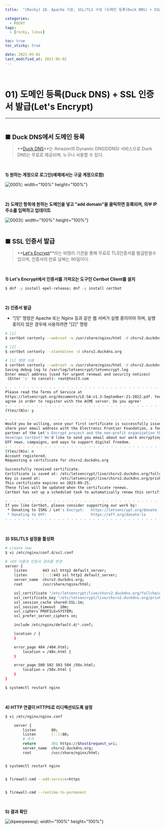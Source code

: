 ```yaml
---
title:  "[Rocky] 18. Apache 기준, SSL/TLS 구성 (도메인 등록(Duck DNS) + SSL 인증서 발급(Let's Encrypt))" 

categories:
  - ROCKY
tags:
  - [rocky, linux]

toc: true
toc_sticky: true

date: 2021-05-02
last_modified_at: 2021-05-02
---
```

<br>

# 01) 도메인 등록(Duck DNS) + SSL 인증서 발급(Let's Encrypt)
---

<style>
table {
    font-size: 12pt;
}
table th:first-of-type {
    width: 5%;
}
table th:nth-of-type(2) {
    width: 15%;
}
table th:nth-of-type(3) {
    width: 50%;
}
table th:nth-of-type(4) {
    width: 30%;
}
big {
    font-size: 15pt;
}
</style>

<br>

<big> **■ Duck DNS에서 도메인 등록** </big>

> **[Duck DNS](https://www.duckdns.org/)**는 Amazon의 Dynamic DNS(DDNS) 서비스으로 Duck DNS는 무료로 제공되며, 누구나 사용할 수 있다.

<br>

**1) 원하는 계정으로 로그인(예제에서는 구글 계정으로함)**

![0001](https://github.com/revenge1005/WEB-Server-3-Tier-Architecture/assets/42735894/aeb467a2-a47f-495c-ae11-31b5d5fc28d4){: width="100%" height="100%"}

<br>

**2) 도메인 항목에 원하는 도메인을 넣고 "add domain"을 클릭하면 등록되며, 외부 IP 주소를 입력하고 업데이트**

![0003](https://github.com/revenge1005/WEB-Server-3-Tier-Architecture/assets/42735894/7e15b55b-962d-44ac-927a-eb4b023950f8){: width="100%" height="100%"}


<br>

<big> **■ SSL 인증서 발급** </big>

> **[Let's Encrypt](https://letsencrypt.org/)**라는 비영리 기관을 통해 무료로 TLS인증서를 발급받을수 있으며, 인증서의 만료 날짜는 90일이다.

<br>

**1) Let's Encrypt에서 인증서를 가져오는 도구인 Certbot Client를 설치**

```bash
$ dnf -y install epel-release; dnf -y install certbot
```

<br>

**2) 인증서 발급**

+ "[1]" 명령은 Apache 또는 Nginx 등과 같은 웹 서버가 실행 중이어야 하며, 실행 중이지 않은 경우에 사용하려면 "[2]" 명령

```bash
# [1]
$ certbot certonly --webroot -w /usr/share/nginx/html -d chsrv2.duckdns.org

# [2]
$ certbot certonly --standalone -d chsrv2.duckdns.org
```

```bash
# [1] 명령 사용
$ certbot certonly --webroot -w /usr/share/nginx/html -d chsrv2.duckdns.org
Saving debug log to /var/log/letsencrypt/letsencrypt.log
Enter email address (used for urgent renewal and security notices)
 (Enter 'c' to cancel): root@test3.com

- - - - - - - - - - - - - - - - - - - - - - - - - - - - - - - - - - - - - - - -
Please read the Terms of Service at
https://letsencrypt.org/documents/LE-SA-v1.3-September-21-2022.pdf. You must
agree in order to register with the ACME server. Do you agree?
- - - - - - - - - - - - - - - - - - - - - - - - - - - - - - - - - - - - - - - -
(Y)es/(N)o: y

- - - - - - - - - - - - - - - - - - - - - - - - - - - - - - - - - - - - - - - -
Would you be willing, once your first certificate is successfully issued, to
share your email address with the Electronic Frontier Foundation, a founding
partner of the Let's Encrypt project and the non-profit organization that
develops Certbot? We'd like to send you email about our work encrypting the web,
EFF news, campaigns, and ways to support digital freedom.
- - - - - - - - - - - - - - - - - - - - - - - - - - - - - - - - - - - - - - - -
(Y)es/(N)o: n
Account registered.
Requesting a certificate for chsrv2.duckdns.org

Successfully received certificate.
Certificate is saved at: /etc/letsencrypt/live/chsrv2.duckdns.org/fullchain.pem
Key is saved at:         /etc/letsencrypt/live/chsrv2.duckdns.org/privkey.pem
This certificate expires on 2023-09-25.
These files will be updated when the certificate renews.
Certbot has set up a scheduled task to automatically renew this certificate in the background.

- - - - - - - - - - - - - - - - - - - - - - - - - - - - - - - - - - - - - - - -
If you like Certbot, please consider supporting our work by:
 * Donating to ISRG / Let's Encrypt:   https://letsencrypt.org/donate
 * Donating to EFF:                    https://eff.org/donate-le
- - - - - - - - - - - - - - - - - - - - - - - - - - - - - - - - - - - - - - - -
```

<br>

**3) SSL/TLS 설정을 활성화**

```bash
# create new
$ vi /etc/nginx/conf.d/ssl.conf

# 서버 이름과 인증서 경로를 변경
server {
    listen       443 ssl http2 default_server;
    listen       [::]:443 ssl http2 default_server;
    server_name  chsrv2.duckdns.org;
    root         /usr/share/nginx/html;

    ssl_certificate "/etc/letsencrypt/live/chsrv2.duckdns.org/fullchain.pem";
    ssl_certificate_key "/etc/letsencrypt/live/chsrv2.duckdns.org/privkey.pem";
    ssl_session_cache shared:SSL:1m;
    ssl_session_timeout  10m;
    ssl_ciphers PROFILE=SYSTEM;
    ssl_prefer_server_ciphers on;

    include /etc/nginx/default.d/*.conf;

    location / {
    }

    error_page 404 /404.html;
        location = /40x.html {
    }

    error_page 500 502 503 504 /50x.html;
        location = /50x.html {
    }
}

$ systemctl restart nginx
```

<br>

**4) HTTP 연결이 HTTPS로 리디렉션되도록 설정**

```bash
$ vi /etc/nginx/nginx.conf

    server {
        listen       80;
        listen       [::]:80;
        # 추가
        return       301 https://$host$request_uri;
        server_name  chsrv2.duckdns.org;
        root         /usr/share/nginx/html;


$ systemctl restart nginx


$ firewall-cmd --add-service=https


$ firewall-cmd --runtime-to-permanent
```

<br>

**5) 결과 확인**

![dqweqwewq](https://github.com/revenge1005/WEB-Server-3-Tier-Architecture/assets/42735894/01e39488-83b7-4955-a1af-db57ef412f39){: width="100%" height="100%"}